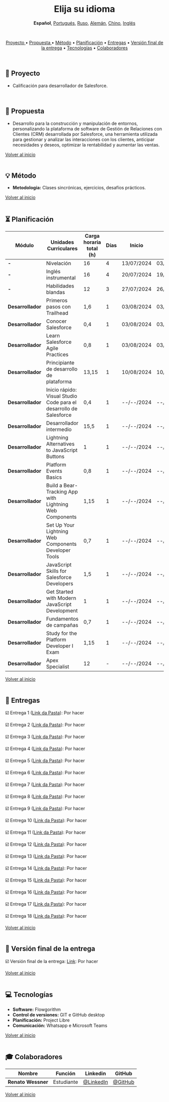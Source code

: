 <br>

<h1 align="center">
  <a id="elija-su-idioma">Elija su idioma</a>
</h1>
<p align="center">
    <strong>Español</strong>, 
    <a href="https://github.com/renato-wessmer/FAT/blob/main/salesforce_developer/README.md">Portugués</a>, 
    <a href="https://github.com/renato-wessmer/FAT/blob/main/salesforce_developer/README_Russian.md">Ruso</a>, 
    <a href="https://github.com/renato-wessmer/FAT/blob/main/salesforce_developer/README_German.md">Alemán</a>, 
    <a href="https://github.com/renato-wessmer/FAT/blob/main/salesforce_developer/README_Chinese.md">Chino</a>, 
    <a href="https://github.com/renato-wessmer/FAT/blob/main/salesforce_developer/README_English.md">Inglés</a>
</p>

<br>

<p align="center">
  <a href ="#rocket-proyecto ">Proyecto </a>  •
  <a href ="#dart-propuesta ">Propuesta </a>  •
  <a href ="#bulb-método">Método</a>  •
  <a href ="#hourglass_flowing_sand-planificación">Planificación</a>  •
  <a href ="#calendar-entregas">Entregas</a>  •
  <a href ="#camera_flash-versión-final-de-la-entrega">Versión final de la entrega</a>  •
  <a href ="#computer-tecnologías">Tecnologías</a>  •
  <a href ="#mortar_board-colaboradores">Colaboradores</a>
</p>

<br>

## :rocket: Proyecto

* Calificación para desarrollador de Salesforce.
<br>

## :dart: Propuesta

* Desarrollo para la construcción y manipulación de entornos, personalizando la plataforma de software de Gestión de Relaciones con Clientes (CRM) desarrollada por Salesforce, una herramienta utilizada para gestionar y analizar las interacciones con los clientes, anticipar necesidades y deseos, optimizar la rentabilidad y aumentar las ventas.

<a href ="#elija-su-idioma">Volver al inicio</a>  
<br>

## :bulb: Método

* **Metodologia:** Clases sincrónicas, ejercicios, desafíos prácticos.

<a href ="#elija-su-idioma">Volver al inicio</a>  
<br>

## :hourglass_flowing_sand: Planificación
      
|Módulo|Unidades Curriculares|Carga horaria total (h)|Días|Inicio|Fin|
|--------|--------|--------|--------|--------|--------|
|**-**|Nivelación|16|4|13/07/2024|03/08/2024|
|**-**|Inglés instrumental|16|4|20/07/2024|19/10/2024|
|**-**|Habilidades blandas|12|3|27/07/2024|26/10/2024|
|**Desarrollador**|Primeros pasos con Trailhead|1,6|1|03/08/2024|03/08/2024|
|**Desarrollador**|Conocer Salesforce|0,4|1|03/08/2024|03/08/2024|
|**Desarrollador**|Learn Salesforce Agile Practices|0,8|1|03/08/2024|03/08/2024|
|**Desarrollador**|Principiante de desarrollo de plataforma|13,15|1|10/08/2024|10/08/2024|
|**Desarrollador**|Inicio rápido: Visual Studio Code para el desarrollo de Salesforce|0,4|1|--/--/2024|--/--/2024|
|**Desarrollador**|Desarrollador intermedio|15,5|1|--/--/2024|--/--/2024|
|**Desarrollador**|Lightning Alternatives to JavaScript Buttons|1|1|--/--/2024|--/--/2024|
|**Desarrollador**|Platform Events Basics|0,8|1|--/--/2024|--/--/2024|
|**Desarrollador**|Build a Bear-Tracking App with Lightning Web Components|1,15|1|--/--/2024|--/--/2024|
|**Desarrollador**|Set Up Your Lightning Web Components Developer Tools|0,7|1|--/--/2024|--/--/2024|
|**Desarrollador**|JavaScript Skills for Salesforce Developers|1,5|1|--/--/2024|--/--/2024|
|**Desarrollador**|Get Started with Modern JavaScript Development|1|1|--/--/2024|--/--/2024|
|**Desarrollador**|Fundamentos de campañas|0,7|1|--/--/2024|--/--/2024|
|**Desarrollador**|Study for the Platform Developer I Exam|1,15|1|--/--/2024|--/--/2024|
|**Desarrollador**|Apex Specialist|12|-|--/--/2024|--/--/2024|

<a href ="#elija-su-idioma">Volver al inicio</a>  
<br>

## :calendar: Entregas 

☑️ Entrega 1 ([Link da Pasta](https://github.com/renato-wessmer/FAT/tree/main/salesforce_developer/bases/knowledge_leveling)): Por hacer<!-- Completado : heavy_check_mark-->

☑️ Entrega 2 ([Link da Pasta](https://github.com/renato-wessmer/FAT/tree/main/salesforce_developer/bases/instrumental_english)): Por hacer<!-- Completado : heavy_check_mark-->

☑️ Entrega 3 ([Link da Pasta](https://github.com/renato-wessmer/FAT/tree/main/salesforce_developer/bases/soft_skills)): Por hacer<!-- Completado : heavy_check_mark-->

☑️ Entrega 4 ([Link da Pasta](https://github.com/renato-wessmer/FAT/tree/main/salesforce_developer/salesforce_developer_trails/get_started_with_trailhead)): Por hacer<!-- Completado : heavy_check_mark-->

☑️ Entrega 5 ([Link da Pasta](https://github.com/renato-wessmer/FAT/tree/main/salesforce_developer/salesforce_developer_trails/get_to_know_salesforce)): Por hacer<!-- Completado : heavy_check_mark-->

☑️ Entrega 6 ([Link da Pasta](https://github.com/renato-wessmer/FAT/tree/main/salesforce_developer/salesforce_developer_trails/learn_salesforce_agile_practices)): Por hacer<!-- Completado : heavy_check_mark-->

☑️ Entrega 7 ([Link da Pasta](https://github.com/renato-wessmer/FAT/tree/main/salesforce_developer/salesforce_developer_trails/platform_developer_beginner)): Por hacer<!-- Completado : heavy_check_mark-->

☑️ Entrega 8 ([Link da Pasta](https://github.com/renato-wessmer/FAT/tree/main/salesforce_developer/salesforce_developer_trails/quick_start_visual_studio_code_for_salesforce_development)): Por hacer<!-- Completado : heavy_check_mark-->

☑️ Entrega 9 ([Link da Pasta](https://github.com/renato-wessmer/FAT/tree/main/salesforce_developer/salesforce_developer_trails/developer_intermediate)): Por hacer<!-- Completado : heavy_check_mark-->

☑️ Entrega 10 ([Link da Pasta](https://github.com/renato-wessmer/FAT/tree/main/salesforce_developer/salesforce_developer_trails/lightning_alternatives_to_javascript_buttons)): Por hacer<!-- Completado : heavy_check_mark-->

☑️ Entrega 11 ([Link da Pasta](https://github.com/renato-wessmer/FAT/tree/main/salesforce_developer/salesforce_developer_trails/platform_events_basics)): Por hacer<!-- Completado : heavy_check_mark-->

☑️ Entrega 12 ([Link da Pasta](https://github.com/renato-wessmer/FAT/tree/main/salesforce_developer/salesforce_developer_trails/build_a_bear_tracking_app_with_lightning_web_components)): Por hacer<!-- Completado : heavy_check_mark-->

☑️ Entrega 13 ([Link da Pasta](https://github.com/renato-wessmer/FAT/tree/main/salesforce_developer/salesforce_developer_trails/set_up_your_lightning_web_components_developer_tools)): Por hacer<!-- Completado : heavy_check_mark-->

☑️ Entrega 14 ([Link da Pasta](https://github.com/renato-wessmer/FAT/tree/main/salesforce_developer/salesforce_developer_trails/javascript_skills_for_salesforce_developers)): Por hacer<!-- Completado : heavy_check_mark-->

☑️ Entrega 15 ([Link da Pasta](https://github.com/renato-wessmer/FAT/tree/main/salesforce_developer/salesforce_developer_trails/get_started_with_modern_javascript_development)): Por hacer<!-- Completado : heavy_check_mark-->

☑️ Entrega 16 ([Link da Pasta](https://github.com/renato-wessmer/FAT/tree/main/salesforce_developer/salesforce_developer_trails/campaign_basics)): Por hacer<!-- Completado : heavy_check_mark-->

☑️ Entrega 17 ([Link da Pasta](https://github.com/renato-wessmer/FAT/tree/main/salesforce_developer/salesforce_developer_trails/study_for_the_platform_developer_i_exam)): Por hacer<!-- Completado : heavy_check_mark-->

☑️ Entrega 18 ([Link da Pasta](https://github.com/renato-wessmer/FAT/tree/main/salesforce_developer/salesforce_developer_trails/apex_specialist)): Por hacer<!-- Completado : heavy_check_mark-->

<a href ="#elija-su-idioma">Volver al inicio</a>  
<br>

## :camera_flash: Versión final de la entrega

☑️ Versión final de la entrega: [Link](https://): Por hacer<!-- Completado : heavy_check_mark-->

<a href ="#elija-su-idioma">Volver al inicio</a>  
<br> 

## :computer: Tecnologías

* **Software:** Flowgorithm
* **Control de versiones:** GIT e GitHub desktop           
* **Planificación:** Project Libre
* **Comunicación:** Whatsapp e Microsoft Teams

<a href ="#elija-su-idioma">Volver al inicio</a>  
<br>     
      
## :mortar_board: Colaboradores

|Nombre|Función|Linkedin|GitHub|
| -------- |-------- |-------- |-------- |
|**Renato Wessner**|Estudiante| [@LinkedIn](https://www.linkedin.com/in/renato-wessmer-dev-gpti/)|[@GitHub](https://github.com/renato-wessmer)|

<a href ="#elija-su-idioma">Volver al inicio</a>  
<br>

 